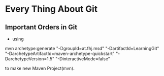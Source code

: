 # Every Thing About Git

## Important Orders in Git

* using 

mvn archetype:generate "-DgroupId=at.fhj.msd" "-DartifactId=LearningGit" "-DarchetypeArtifactId=maven-archetype-quickstart" "-DarchetypeVersion=1.5" "-DinteractiveMode=false"

to make new Maven Project(mvn).
